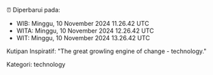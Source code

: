 ⏰ Diperbarui pada:
- WIB: Minggu, 10 November 2024 11.26.42 UTC
- WITA: Minggu, 10 November 2024 12.26.42 UTC
- WIT: Minggu, 10 November 2024 13.26.42 UTC

Kutipan Inspiratif:
"The great growling engine of change - technology."


Kategori: technology

